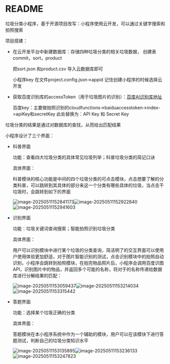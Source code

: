 # README

垃圾分类小程序，基于开源项目改写：小程序使用云开发，可以通过关键字搜索和拍照搜索

项目搭建：

- 在云开发平台中新建数据库：存储四种垃圾分类的相关垃圾数据， 创建表commit，sort，product

  把sort.json 和product.csv 导入云数据库即可

  小程序key 在文件project.config.json->appid 记住创建小程序的时候选择云开发

- 获取百度识别库的accessToken（用于垃圾图片的识别）：[百度AI识别库地址](http://ai.baidu.com/docs#/ImageClassify-API/ebc492b1)

  百度key：主要做拍照识别的cloudfunctions->baiduaccesstoken->index->apiKey和secretKey
  此处替换为：API Key 和 Secret Key

垃圾分类的结果是通过对数据库的查找，从而给出匹配结果

小程序设计了三个界面：

- 科普界面

  功能：查看四大垃圾分类的具体常见垃圾列举；科普垃圾分类的简记口诀

  具体界面：

  科普模块的核心功能是中间的四个垃圾分类的可点击模块，点击想要了解的分类科普，可以跳转到其具体的部分来这一个分类有哪些具体的垃圾，当点击干垃圾时，会跳转到如下的界面

  ![image-20250511152841173](public/image-20250511152841173.png)![image-20250511152922840](public/image-20250511152922840.png)![image-20250511152941603](public/image-20250511152941603.png)

- 识别界面

  功能：垃圾关键词查询搜索；智能拍照识别垃圾分类

  具体界面：

  用户可以识别模块中进行某个垃圾的分类查询，简洁明了的交互界面可以使用户使用体验更加舒适，对于图片智能识别的测试，点击识别模块中的拍照自动识别，小程序会跳转到拍照模块，在拍完物品照片后，小程序会调用百度识图API，识别图片中的物品，并返回多个可能的名称，将对于的名称传递给数据库进行分解结果的匹配：

  ![image-20250511153059437](public/image-20250511153059437.png)![image-20250511153214034](public/image-20250511153214034.png)![image-20250511153315442](public/image-20250511153315442.png)

- 答题界面

  功能：选择某个垃圾正确的分类

  具体界面：

  答题模块在本小程序系统中作为一个辅助的模块，用户可以在该模块下进行答题测试，判断自己的垃圾分类知识水平

  ![image-20250511153135895](public/image-20250511153135895.png)![image-20250511153236133](public/image-20250511153236133.png)![image-20250511153247823](public/image-20250511153247823.png)
